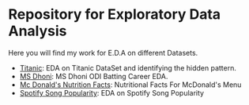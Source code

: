 # Repository for Exploratory Data Analysis
Here you will find my work for E.D.A on different Datasets.
- [Titanic](https://github.com/Mohan-Gupta/EDA/tree/main/Titanic): EDA on Titanic DataSet and identifying the hidden pattern.
- [MS Dhoni](https://github.com/Mohan-Gupta/EDA/tree/main/MS%20Dhoni): MS Dhoni ODI Batting Career EDA.
- [Mc Donald's Nutrition Facts](https://github.com/Mohan-Gupta/EDA/tree/main/McDonald's%20Menu): Nutritional Facts For McDonald's Menu
- [Spotify Song Popularity](https://github.com/mohan-gupta/EDA/tree/main/Spotify%20song%20Popularity): EDA on Spotify Song Popularity
